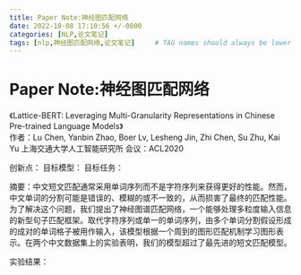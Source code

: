 ```yaml
---
title: Paper Note:神经图匹配网络
date: 2022-10-08 17:10:56 +/-0800
categories: [NLP,论文笔记]
tags: [nlp,神经图匹配网络,论文笔记]     # TAG names should always be lowercase
---
```

# Paper Note:神经图匹配网络

《Lattice-BERT: Leveraging Multi-Granularity Representations in Chinese Pre-trained Language Models》  
作者：Lu Chen, Yanbin Zhao, Boer Lv, Lesheng Jin, Zhi Chen, Su Zhu, Kai Yu
上海交通大学人工智能研究所
会议：ACL2020

创新点：
目标模型：
目标任务：

摘要：中文短文匹配通常采用单词序列而不是字符序列来获得更好的性能。然而，中文单词的分割可能是错误的、模糊的或不一致的，从而损害了最终的匹配性能。为了解决这个问题，我们提出了神经图谱匹配网络，一个能够处理多粒度输入信息的新型句子匹配框架。取代字符序列或单一的单词序列，由多个单词分割假设形成的成对的单词格子被用作输入，该模型根据一个周到的图形匹配机制学习图形表示。在两个中文数据集上的实验表明，我们的模型超过了最先进的短文匹配模型。

实验结果：